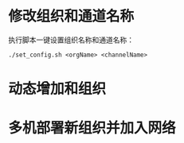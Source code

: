 # 修改组织和通道名称

执行脚本一键设置组织名称和通道名称：
```
./set_config.sh <orgName> <channelName>
```

# 动态增加和组织


# 多机部署新组织并加入网络